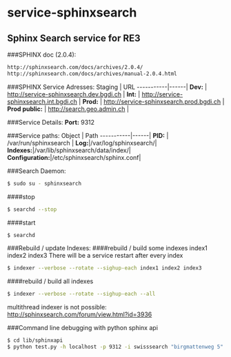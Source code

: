 service-sphinxsearch
====================

Sphinx Search service for RE3
---------------------------------------------------

###SPHINX doc (2.0.4):
```bash
http://sphinxsearch.com/docs/archives/2.0.4/
http://sphinxsearch.com/docs/archives/manual-2.0.4.html
```

###SPHINX Service Adresses:
Staging    | URL
-----------|------|
**Dev:**   | http://service-sphinxsearch.dev.bgdi.ch  | 
**Int:**   | http://service-sphinxsearch.int.bgdi.ch  | 
**Prod:**  | http://service-sphinxsearch.prod.bgdi.ch  | 
**Prod public:** |  http://search.geo.admin.ch |

###Service Details:
**Port:**           9312

###Service paths:
Object    | Path
-----------|------|
**PID:**    | /var/run/sphinxsearch  | 
**Log:**|/var/log/sphinxsearch/|
**Indexes:**|/var/lib/sphinxsearch/data/index/|
**Configuration:**|/etc/sphinxsearch/sphinx.conf|

###Search Daemon:
```bash
$ sudo su - sphinxsearch
```

####stop
```bash
$ searchd --stop
```
####start
```bash
$ searchd
```
###Rebuild / update Indexes:
####rebuild / build some indexes index1 index2 index3
There will be a service restart after every index
```bash
$ indexer --verbose --rotate --sighup-each index1 index2 index3 
```
####rebuild / build all indexes
```bash
$ indexer --verbose --rotate --sighup-each --all
```
multithread indexer is not possible: http://sphinxsearch.com/forum/view.html?id=3936

###Command line debugging with python sphinx api
```bash
$ cd lib/sphinxapi
$ python test.py -h localhost -p 9312 -i swisssearch "birgmattenweg 5"
```
